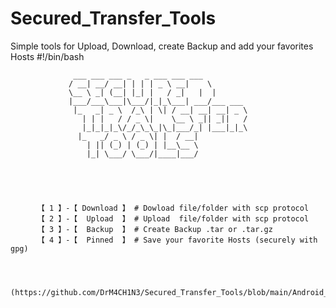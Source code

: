 # Secured_Transfer_Tools
Simple tools for Upload, Download, create Backup and add your favorites Hosts
#!/bin/bash

                  ___ ___ ___ _   _ ___ ___ ___                                 
                 / __| __/ __| | | | _ \ __|    \                              
                 \__ \ _| (__| |_| |   / _|   |  |                   
                 |___/___\___|\___/|_|_\___| ___/___ ___   
                  |_   _| _ \  /_\ | \| / __| __| __| _ \  
                    | | |   / / _ \|    \__ \ _|| _||   /  
                    |_|_|_|_\/_/_\_\_|\_|___/_| |___|_|_\  
                   |_   _/ _ \ / _ \| |  / __|                  
                     | || (_) | (_) | |__\__ \                  
                     |_| \___/ \___/|____|___/         
                     
                     
                     
                     
              
          【 1 】-【 Download 】 # Dowload file/folder with scp protocol
          【 2 】-【  Upload  】 # Upload  file/folder with scp protocol
          【 3 】-【  Backup  】 # Create Backup .tar or .tar.gz 
          【 4 】-【  Pinned  】 # Save your favorite Hosts (securely with gpg)



            (https://github.com/DrM4CH1N3/Secured_Transfer_Tools/blob/main/Android_SFT.png)
